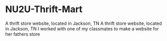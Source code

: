 # NU2U-Thrift-Mart
A thrift store website, located in Jackson, TN A thrift store website, located in Jackson, TN I worked with one of my classmates to make a website for her fathers store
